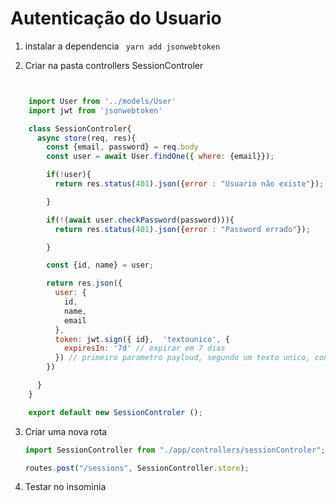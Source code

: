 # Autenticação do Usuario

1. instalar a dependencia
   ` yarn add jsonwebtoken`

2. Criar na pasta controllers SessionControler

```javaScript


    import User from '../models/User'
    import jwt from 'jsonwebtoken'

    class SessionControler{
      async store(req, res){
        const {email, password} = req.body
        const user = await User.findOne({ where: {email}});

        if(!user){
          return res.status(401).json({error : "Usuario não existe"});

        }

        if(!(await user.checkPassword(password))){
          return res.status(401).json({error : "Password errado"});

        }

        const {id, name} = user;

        return res.json({
          user: {
            id,
            name,
            email
          },
          token: jwt.sign({ id},  'textounico', {
            expiresIn: '7d' // expirar em 7 dias
          }) // primeiro parametro payloud, segundo um texto unico, configurações do token
        })

      }
    }

    export default new SessionControler ();
```

3. Criar uma nova rota

   ```javascript
   import SessionController from "./app/controllers/sessionControler";

   routes.post("/sessions", SessionController.store);
   ```

4. Testar no insominia
